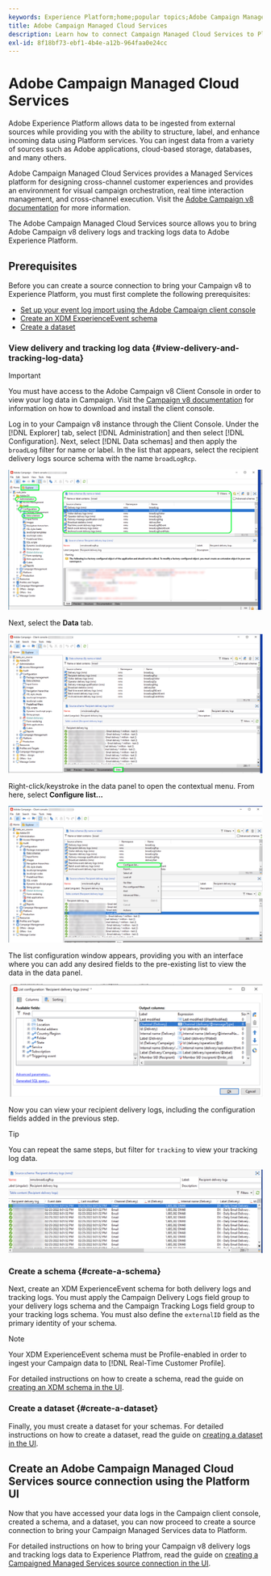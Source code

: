 ```yaml
---
keywords: Experience Platform;home;popular topics;Adobe Campaign Managed Cloud Services;campaign;campaign managed services
title: Adobe Campaign Managed Cloud Services
description: Learn how to connect Campaign Managed Cloud Services to Platform using the user interface
exl-id: 8f18bf73-ebf1-4b4e-a12b-964faa0e24cc
---
```

# Adobe Campaign Managed Cloud Services

Adobe Experience Platform allows data to be ingested from external sources while providing you with the ability to structure, label, and enhance incoming data using Platform services. You can ingest data from a variety of sources such as Adobe applications, cloud-based storage, databases, and many others.

Adobe Campaign Managed Cloud Services provides a Managed Services platform for designing cross-channel customer experiences and provides an environment for visual campaign orchestration, real time interaction management, and cross-channel execution. Visit the [Adobe Campaign v8 documentation](https://experienceleague.adobe.com/docs/campaign/campaign-v8/campaign-home.html?lang=en) for more information.

The Adobe Campaign Managed Cloud Services source allows you to bring Adobe Campaign v8 delivery logs and tracking logs data to Adobe Experience Platform.

## Prerequisites 

Before you can create a source connection to bring your Campaign v8 to Experience Platform, you must first complete the following prerequisites:

* [Set up your event log import using the Adobe Campaign client console](#view-delivery-and-tracking-log-data)
* [Create an XDM ExperienceEvent schema](#create-a-schema)
* [Create a dataset](#create-a-dataset)

### View delivery and tracking log data {#view-delivery-and-tracking-log-data}

>[!IMPORTANT]
>
>You must have access to the Adobe Campaign v8 Client Console in order to view your log data in Campaign. Visit the [Campaign v8 documentation](https://experienceleague.adobe.com/docs/campaign/campaign-v8/deploy/connect.html?lang=en) for information on how to download and install the client console.

Log in to your Campaign v8 instance through the Client Console. Under the [!DNL Explorer] tab, select [!DNL Administration] and then select [!DNL Configuration]. Next, select [!DNL Data schemas] and then apply the `broadLog` filter for name or label. In the list that appears, select the recipient delivery logs source schema with the name `broadLogRcp`.

![The Adobe Campaign v8 client console with Explorer tab selected, the Administration, Configuration, and Data schemas nodes expanded and filtering set to "broad".](./images/campaign/explorer.png)

Next, select the **Data** tab.

![The Adobe Campaign v8 client console with the data tab selected.](./images/campaign/data.png)

Right-click/keystroke in the data panel to open the contextual menu. From here, select **Configure list...**

![The Adobe Campaign v8 client console with the contextual menu open and the Configure list option selected.](./images/campaign/configure.png)

The list configuration window appears, providing you with an interface where you can add any desired fields to the pre-existing list to view the data in the data panel. 

![A list of configurations for recipient delivery logs that can be added for viewing.](./images/campaign/list-configuration.png)

Now you can view your recipient delivery logs, including the configuration fields added in the previous step.

>[!TIP]
>
>You can repeat the same steps, but filter for `tracking` to view your tracking log data.

![The recipient delivery logs displayed with information on its last modified name, delivery channel, internal delivery name, and label.](./images/campaign/recipient-delivery-logs.png)

### Create a schema {#create-a-schema}

Next, create an XDM ExperienceEvent schema for both delivery logs and tracking logs. You must apply the Campaign Delivery Logs field group to your delivery logs schema and the Campaign Tracking Logs field group to your tracking logs schema. You must also define the `externalID` field as the primary identity of your schema.

>[!NOTE]
>
>Your XDM ExperienceEvent schema must be Profile-enabled in order to ingest your Campaign data to [!DNL Real-Time Customer Profile].

For detailed instructions on how to create a schema, read the guide on [creating an XDM schema in the UI](../../../xdm/tutorials/create-schema-ui.md).

### Create a dataset {#create-a-dataset}

Finally, you must create a dataset for your schemas. For detailed instructions on how to create a dataset, read the guide on [creating a dataset in the UI](../../../catalog/datasets/user-guide.md).

## Create an Adobe Campaign Managed Cloud Services source connection using the Platform UI

Now that you have accessed your data logs in the Campaign client console, created a schema, and a dataset, you can now proceed to create a source connection to bring your Campaign Managed Services data to Platform.

For detailed instructions on how to bring your Campaign v8 delivery logs and tracking logs data to Experience Platfrom, read the guide on [creating a Campaigned Managed Services source connection in the UI](../../tutorials/ui/create/adobe-applications/campaign.md).
